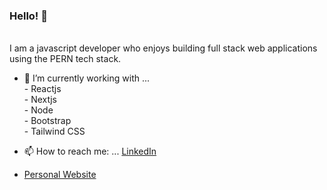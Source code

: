 ### Hello! 👋 

<br> I am a javascript developer who enjoys building full stack web applications using the PERN tech stack. 


- 🌱 I’m currently working with ...
              <br> -  Reactjs
              <br> -  Nextjs 
              <br> -  Node
              <br> -  Bootstrap
              <br> -  Tailwind CSS



- 📫 How to reach me: ... [LinkedIn](https://www.linkedin.com/in/thomaswallacejr/)
- [Personal Website](http://www.tomwallacejr.com/)


